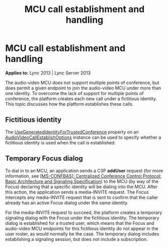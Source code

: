 ﻿---
title: MCU call establishment and handling
TOCTitle: MCU call establishment and handling
ms:assetid: 7a149cda-3032-4cf7-9082-87454d7b6981
ms:mtpsurl: https://msdn.microsoft.com/en-us/library/Dn466015(v=office.15)
ms:contentKeyID: 57102993
ms.date: 07/25/2014
mtps_version: v=office.15
---

# MCU call establishment and handling


**Applies to:** Lync 2013 | Lync Server 2013

The audio-video MCU does not support multiple points of conference, but does permit a given endpoint to join the audio-video MCU under more than one identity. To overcome the lack of support for multiple points of conference, the platform creates each new call under a fictitious identity. This topic discusses how the platform establishes these calls.

## Fictitious identity

The [UseGeneratedIdentityForTrustedConference](https://msdn.microsoft.com/en-us/library/hh382405\(v=office.15\)) property on an [AudioVideoCallEstablishOptions](https://msdn.microsoft.com/en-us/library/hh382857\(v=office.15\)) instance can be used to specify whether a fictitious identity is used when the call is established.

## Temporary Focus dialog

To dial in to an MCU, an application sends a C3P **addUser** request (for more information, see [\[MS-CONFBAS\]: Centralized Conference Control Protocol: Basic Architecture and Signaling Specification](http://msdn.microsoft.com/en-us/library/cc431498.aspx)) to the MCU (by way of the Focus) declaring that a specific identity will be dialing into the MCU. After this action, the application sends a media-INVITE request. The Focus intercepts any media-INVITE request that is sent to confirm that the caller already has an active Focus dialog under the same identity.

For the media-INVITE request to succeed, the platform creates a temporary signaling dialog with the Focus under the fictitious identity. The temporary dialog is established for a trusted user, which means that the Focus and audio-video MCU endpoints for this fictitious identity do not appear in the user roster, as would normally be the case. The temporary dialog includes establishing a signaling session, but does not include a subscription.


